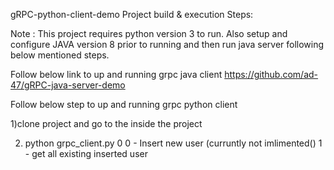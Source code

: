 gRPC-python-client-demo
Project build & execution Steps:

Note : This project requires python version 3 to run. Also setup and configure JAVA version 8 prior to running and then run java server following below mentioned steps.

Follow below link to up and running grpc java client
https://github.com/ad-47/gRPC-java-server-demo

Follow below step to up and running grpc python client

1)clone project and go to the inside the project

2) python grpc_client.py 0
        0 - Insert new user (curruntly not imlimented()
        1 - get all existing inserted user
        
        
